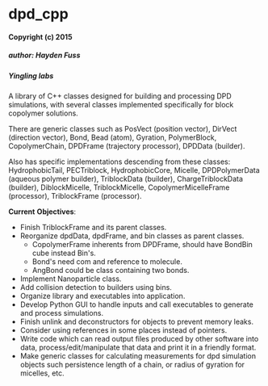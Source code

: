 # dpd_cpp
#### Copyright (c) 2015
##### author: Hayden Fuss
##### Yingling labs


A library of C++ classes designed for building and processing DPD simulations, with several classes implemented specifically for block copolymer solutions.

There are generic classes such as PosVect (position vector), DirVect (direction vector), Bond, Bead (atom), Gyration, PolymerBlock, CopolymerChain, DPDFrame (trajectory processor), DPDData (builder).

Also has specific implementations descending from these classes: HydrophobicTail, PECTriblock, HydrophobicCore, Micelle, DPDPolymerData (aqueous polymer builder), TriblockData (builder), ChargeTriblockData (builder), DiblockMicelle, TriblockMicelle, CopolymerMicelleFrame (processor), TriblockFrame (processor).

__Current__ __Objectives__:  
* Finish TriblockFrame and its parent classes.  
* Reorganize dpdData, dpdFrame, and bin classes as parent classes.   
   + CopolymerFrame inherents from DPDFrame, should have BondBin cube instead Bin's.  
   + Bond's need com and reference to molecule.  
   + AngBond could be class containing two bonds.  
* Implement Nanoparticle class.  
* Add collision detection to builders using bins.  
* Organize library and executables into application.  
* Develop Python GUI to handle inputs and call executables to generate and process simulations.  
* Finish unlink and deconstructors for objects to prevent memory leaks.  
* Consider using references in some places instead of pointers.  
* Write code which can read output files produced by other software into data, process/edit/manipulate that data and print it in a friendly format.  
* Make generic classes for calculating measurements for dpd simulation objects such persistence length of a chain, or radius of gyration for micelles, etc.

